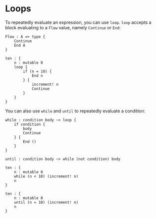 # Loops

To repeatedly evaluate an expression, you can use `loop`. `loop` accepts a block evaluating to a `Flow` value, namely `Continue` or `End`:

```wipple
Flow : A => type {
    Continue
    End A
}

ten : {
    n : mutable 0
    loop {
        if (n = 10) {
            End n
        } {
            increment! n
            Continue
        }
    }
}
```

You can also use `while` and `until` to repeatedly evaluate a condition:

```wipple
while : condition body ~> loop {
    if condition {
        body
        Continue
    } {
        End ()
    }
}

until : condition body ~> while (not condition) body

ten : {
    n : mutable 0
    while (n < 10) (increment! n)
    n
}

ten : {
    n : mutable 0
    until (n = 10) (increment! n)
    n
}
```
